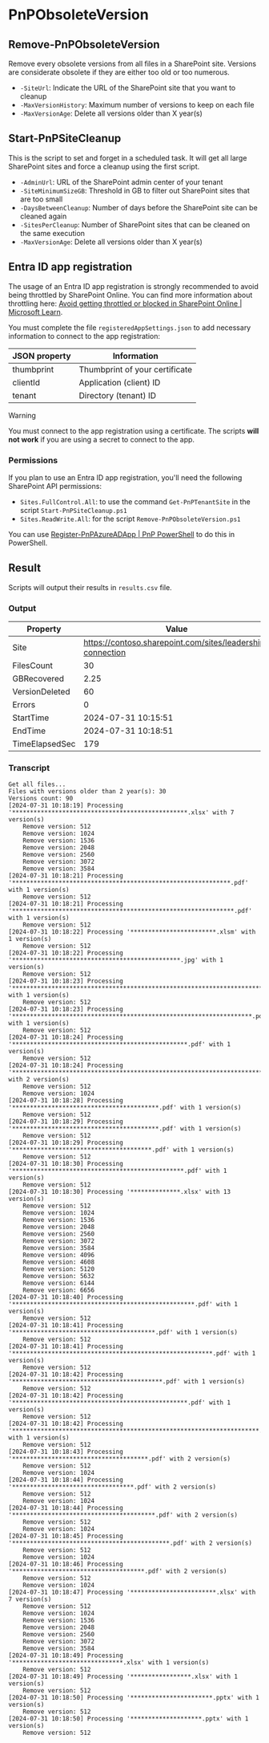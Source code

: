 # PnPObsoleteVersion

## Remove-PnPObsoleteVersion

Remove every obsolete versions from all files in a SharePoint site. Versions are considerate obsolete if they are either too old or too numerous.

- `-SiteUrl`: Indicate the URL of the SharePoint site that you want to cleanup
- `-MaxVersionHistory`: Maximum number of versions to keep on each file
- `-MaxVersionAge`: Delete all versions older than X year(s)

## Start-PnPSiteCleanup

This is the script to set and forget in a scheduled task. It will get all large SharePoint sites and force a cleanup using the first script.

- `-AdminUrl`: URL of the SharePoint admin center of your tenant
- `-SiteMinimumSizeGB`: Threshold in GB to filter out SharePoint sites that are too small
- `-DaysBetweenCleanup`: Number of days before the SharePoint site can be cleaned again
- `-SitesPerCleanup`: Number of SharePoint sites that can be cleaned on the same execution
- `-MaxVersionAge`: Delete all versions older than X year(s)

## Entra ID app registration

The usage of an Entra ID app registration is strongly recommended to avoid being throttled by SharePoint Online. You can find more information about throttling here: [Avoid getting throttled or blocked in SharePoint Online \| Microsoft Learn](https://learn.microsoft.com/sharepoint/dev/general-development/how-to-avoid-getting-throttled-or-blocked-in-sharepoint-online).

You must complete the file `registeredAppSettings.json` to add necessary information to connect to the app registration:

JSON property  | Information
-------------- | -----------
thumbprint     | Thumbprint of your certificate
clientId       | Application (client) ID
tenant         | Directory (tenant) ID

> [!WARNING]
> You must connect to the app registration using a certificate. The scripts **will not work** if you are using a secret to connect to the app.

### Permissions

If you plan to use an Entra ID app registration, you'll need the following SharePoint API permissions:

- `Sites.FullControl.All`: to use the command `Get-PnPTenantSite` in the script `Start-PnPSiteCleanup.ps1`
- `Sites.ReadWrite.All`: for the script `Remove-PnPObsoleteVersion.ps1`

You can use [Register-PnPAzureADApp \| PnP PowerShell](https://pnp.github.io/powershell/cmdlets/Register-PnPAzureADApp.html) to do this in PowerShell.

## Result

Scripts will output their results in `results.csv` file.

### Output

Property       | Value
--------       | -----
Site           | <https://contoso.sharepoint.com/sites/leadership-connection>
FilesCount     | 30
GBRecovered    | 2.25
VersionDeleted | 60
Errors         | 0
StartTime      | 2024-07-31 10:15:51
EndTime        | 2024-07-31 10:18:51
TimeElapsedSec | 179

### Transcript

```plaintext
Get all files...
Files with versions older than 2 year(s): 30
Versions count: 90
[2024-07-31 10:18:19] Processing '*************************************************.xlsx' with 7 version(s)
    Remove version: 512
    Remove version: 1024
    Remove version: 1536
    Remove version: 2048
    Remove version: 2560
    Remove version: 3072
    Remove version: 3584
[2024-07-31 10:18:21] Processing '*************************************************************.pdf' with 1 version(s)
    Remove version: 512
[2024-07-31 10:18:21] Processing '**************************************************************.pdf' with 1 version(s)
    Remove version: 512
[2024-07-31 10:18:22] Processing '************************.xlsm' with 1 version(s)
    Remove version: 512
[2024-07-31 10:18:22] Processing '***********************************************.jpg' with 1 version(s)
    Remove version: 512
[2024-07-31 10:18:23] Processing '**********************************************************************.pdf' with 1 version(s)
    Remove version: 512
[2024-07-31 10:18:23] Processing '*******************************************************************.pdf' with 1 version(s)
    Remove version: 512
[2024-07-31 10:18:24] Processing '*************************************************.pdf' with 1 version(s)
    Remove version: 512
[2024-07-31 10:18:24] Processing '***************************************************************************.pdf' with 2 version(s)
    Remove version: 512
    Remove version: 1024
[2024-07-31 10:18:28] Processing '*****************************************.pdf' with 1 version(s)
    Remove version: 512
[2024-07-31 10:18:29] Processing '*****************************************.pdf' with 1 version(s)
    Remove version: 512
[2024-07-31 10:18:29] Processing '***************************************.pdf' with 1 version(s)
    Remove version: 512
[2024-07-31 10:18:30] Processing '************************************************.pdf' with 1 version(s)
    Remove version: 512
[2024-07-31 10:18:30] Processing '**************.xlsx' with 13 version(s)
    Remove version: 512
    Remove version: 1024
    Remove version: 1536
    Remove version: 2048
    Remove version: 2560
    Remove version: 3072
    Remove version: 3584
    Remove version: 4096
    Remove version: 4608
    Remove version: 5120
    Remove version: 5632
    Remove version: 6144
    Remove version: 6656
[2024-07-31 10:18:40] Processing '***************************************************.pdf' with 1 version(s)
    Remove version: 512
[2024-07-31 10:18:41] Processing '****************************************.pdf' with 1 version(s)
    Remove version: 512
[2024-07-31 10:18:41] Processing '********************************************************.pdf' with 1 version(s)
    Remove version: 512
[2024-07-31 10:18:42] Processing '******************************************.pdf' with 1 version(s)
    Remove version: 512
[2024-07-31 10:18:42] Processing '*************************************************.pdf' with 1 version(s)
    Remove version: 512
[2024-07-31 10:18:42] Processing '*********************************************************************.pdf' with 1 version(s)
    Remove version: 512
[2024-07-31 10:18:43] Processing '**************************************.pdf' with 2 version(s)
    Remove version: 512
    Remove version: 1024
[2024-07-31 10:18:44] Processing '**********************************.pdf' with 2 version(s)
    Remove version: 512
    Remove version: 1024
[2024-07-31 10:18:44] Processing '****************************************.pdf' with 2 version(s)
    Remove version: 512
    Remove version: 1024
[2024-07-31 10:18:45] Processing '********************************************.pdf' with 2 version(s)
    Remove version: 512
    Remove version: 1024
[2024-07-31 10:18:46] Processing '*************************************.pdf' with 2 version(s)
    Remove version: 512
    Remove version: 1024
[2024-07-31 10:18:47] Processing '************************.xlsx' with 7 version(s)
    Remove version: 512
    Remove version: 1024
    Remove version: 1536
    Remove version: 2048
    Remove version: 2560
    Remove version: 3072
    Remove version: 3584
[2024-07-31 10:18:49] Processing '*******************************.xlsx' with 1 version(s)
    Remove version: 512
[2024-07-31 10:18:49] Processing '*****************.xlsx' with 1 version(s)
    Remove version: 512
[2024-07-31 10:18:50] Processing '***********************.pptx' with 1 version(s)
    Remove version: 512
[2024-07-31 10:18:50] Processing '********************.pptx' with 1 version(s)
    Remove version: 512
```
